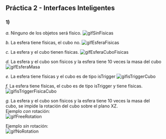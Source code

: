 ## Práctica 2 - Interfaces Inteligentes

### 1)
*a.*  Ninguno de los objetos será físico.
![gifSinFisicas](./Images/Sin_Fisicas.gif)  

*b.*  La esfera tiene físicas, el cubo no.
![gifEsferaFisicas](./Images/Esfera_fisicas.gif)

*c.*  La esfera y el cubo tienen físicas.
![gifEsferaCuboFisicas](./Images/Esfera_Cubo_fisicas.gif)

*d.* La esfera y el cubo son físicos y la esfera tiene 10 veces la masa del cubo
![gifEsferaMasa](./Images/Esfera_masa.gif)

*e.*  La esfera tiene físicas y el cubo es de tipo isTrigger
![gifisTriggerCubo](./Images/isTrigger_Cubo.gif)

*f.*  La esfera tiene físicas, el cubo es de tipo isTrigger y tiene físicas.
![gifisTriggerFisicaCubo](./Images/isTrigger_fisicas_Cubo.gif)

*g.*  La esfera y el cubo son físicos y la esfera tiene 10 veces la masa del cubo, se impide la rotación del cubo sobre el plano XZ.  
Ejemplo *con* rotación:  
![gifFreeRotation](./Images/Free_rotation.gif)

Ejemplo *sin* rotación:  
![gifNoRotation](./Images/No_rotation.gif)